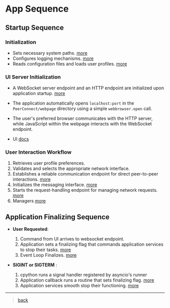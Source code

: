# App Sequence

## Startup Sequence

### Initialization

- Sets necessary system paths. [more](/docs/startup/README.md)
- Configures logging mechanisms. [more](/docs/logging/README.md)
- Reads configuration files and loads user profiles. [more](/docs/startup/README.md)

### UI Server Initialization

- A WebSocket server endpoint and an HTTP endpoint are initialized upon application
  startup. [more](/docs/conduit/README.md)
- The application automatically opens `localhost:port` in the `PeerConnect/webpage` directory using a simple
  `webbrowser.open` call.
- The user's preferred browser communicates with the HTTP server, while JavaScript within the webpage interacts with the
  WebSocket endpoint.

- UI [docs](/docs/ui)

### User Interaction Workflow

1. Retrieves user profile preferences.
2. Validates and selects the appropriate network interface.
3. Establishes a reliable communication endpoint for direct peer-to-peer interactions. [more](/docs/core/README.md)
4. Initializes the messaging interface. [more](/docs/core/README.md)
5. Starts the request-handling endpoint for managing network requests. [more](/docs/core/README.md)
6. Managers [more](/docs/managers/README.md)

## Application Finalizing Sequence

- **User Requested**:
  1. Command from UI arrives to websocket endpoint.
  2. Application sets a finalizing flag that commands application services to stop their
     tasks. [more](/docs/core/README.md)
  3. Event Loop Finalizes. [more](/docs/core/README.md)

- **SIGINT or SIGTERM** :
  1. cpython runs a signal handler registered by asyncio's runner
  2. Application callback runs a routine that sets finalizing flag. [more](/docs/finalize/README.md)
  3. Application services smooth stop their functioning. [more](/docs/finalize/README.md)

---

> [back](/docs)
